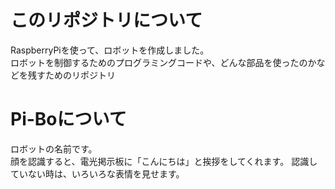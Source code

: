 # このリポジトリについて
RaspberryPiを使って、ロボットを作成しました。  
ロボットを制御するためのプログラミングコードや、どんな部品を使ったのかなどを残すためのリポジトリ
  
# Pi-Boについて
ロボットの名前です。  
顔を認識すると、電光掲示板に「こんにちは」と挨拶をしてくれます。
認識していない時は、いろいろな表情を見せます。
